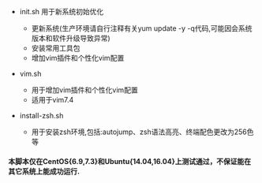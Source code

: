 * init.sh 用于新系统初始优化 </br>
    * 更新系统(生产环境请自行注释有关yum update -y -q代码,可能因会系统版本和软件升级导致异常)</br>
    * 安装常用工具包</br>
    * 增加vim插件和个性化vim配置
* vim.sh </br>
    * 用于增加vim插件和个性化vim配置</br>
    * 适用于vim7.4

* install-zsh.sh </br>
    * 用于安装zsh环境,包括:autojump、zsh语法高亮、终端配色更改为256色等


#### 本脚本仅在CentOS{6.9,7.3}和Ubuntu{14.04,16.04}上测试通过，不保证能在其它系统上能成功运行.
